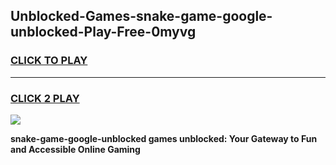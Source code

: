 
## Unblocked-Games-snake-game-google-unblocked-Play-Free-0myvg
<h3>
<a href="https://premium76.site?title=snake-game-google-unblocked&ref=21A">CLICK TO PLAY</a></h3>
<hr>

<h3>
<a href="https://premium76.site?title=snake-game-google-unblocked&ref=21A">CLICK 2 PLAY</a>
  
</h3>

<a href="https://premium76.site?title=snake-game-google-unblocked&ref=21A"><img src="https://clearcache.store/games.png"></a>


**snake-game-google-unblocked games unblocked: Your Gateway to Fun and Accessible Online Gaming**
